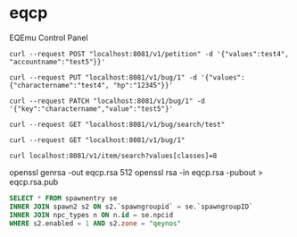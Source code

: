 # eqcp
EQEmu Control Panel

```
curl --request POST "localhost:8081/v1/petition" -d '{"values":test4", "accountname":"test5"}}'

curl --request PUT "localhost:8081/v1/bug/1" -d '{"values":{"charactername":"test4", "hp":"12345"}}'

curl --request PATCH "localhost:8081/v1/bug/1" -d '{"key":"charactername","value":"test5"}'

curl --request GET "localhost:8081/v1/bug/search/test"

curl --request GET "localhost:8081/v1/bug/1"

curl localhost:8081/v1/item/search?values[classes]=8
```


openssl genrsa -out eqcp.rsa 512
openssl rsa -in eqcp.rsa -pubout > eqcp.rsa.pub

```sql
SELECT * FROM spawnentry se 
INNER JOIN spawn2 s2 ON s2.`spawngroupid` = se.`spawngroupID` 
INNER JOIN npc_types n ON n.id = se.npcid
WHERE s2.enabled = 1 AND s2.zone = "qeynos" 
```

